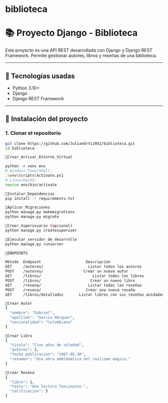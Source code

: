 # biblioteca

# 📚 Proyecto Django - Biblioteca

Este proyecto es una API REST desarrollada con Django y Django REST Framework. Permite gestionar autores, libros y reseñas de una biblioteca.

---

## 🧰 Tecnologías usadas

- Python 3.10+
- Django
- Django REST Framework

---

## 🚀 Instalación del proyecto

### 1. Clonar el repositorio

```bash
git clone https://github.com/JulianOrtiz952/biblioteca.git
cd biblioteca

🚀Crear_Activar_Entorno_Virtual

python -m venv env
# Windows PowerShell:
.\env\Scripts\Activate.ps1
# Linux/macOS:
source env/bin/activate

🚀Instalar_Dependencias
pip install -r requirements.txt

🚀Aplicar_Migraciones
python manage.py makemigrations
python manage.py migrate

🚀Crear_Superusuario (opcional)
python manage.py createsuperuser

🚀Ejecutar_servidor_de_desarrollo
python manage.py runserver

🚀ENDPOINTS

Método	Endpoint	                Descripción
GET 	/autores/	                 Listar todos los autores
POST	/autores/	               Crear un nuevo autor
GET	    /libros/	                   Listar todos los libros
POST	/libros/	                  Crear un nuevo libro
GET	    /resena/	                 Listar todas las reseñas
POST	/resena/	                Crear una nueva reseña
GET	    /libros/detallados	     Listar libros con sus reseñas anidadas

🚀Crear Autor
{
  "nombre": "Gabriel",
  "apellido": "García Márquez",
  "nacionalidad": "Colombiana"
}

🚀Crear Libro
{
  "titulo": "Cien años de soledad",
  "autores": 1,
  "fecha_publicacion": "1967-05-30",
  "resumen": "Una obra emblemática del realismo mágico."
}

🚀Crear Resena
{
  "libro": 1,
  "texto": "Una lectura fascinante.",
  "calificacion": 5
}
```
